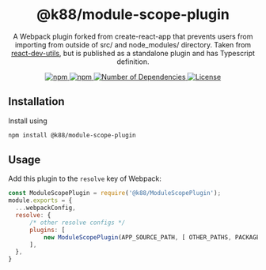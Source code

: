 <h1 align="center">@k88/module-scope-plugin</h1>
<p align="center">A Webpack plugin forked from create-react-app that prevents users from importing from outside of src/ and node_modules/ directory. Taken from <a href="https://github.com/facebook/create-react-app/blob/master/packages/react-dev-utils/ModuleScopePlugin.js" target="_blank">react-dev-utils</a>, but is published as a standalone plugin and has Typescript definition. </p>

<p align="center">
    <a href="https://www.npmjs.com/package/@k88/module-scope-plugin">
        <img src="https://img.shields.io/npm/v/@k88/module-scope-plugin.svg?style=square" title="npm" />
    </a>
    <a href="https://www.npmjs.com/package/@k88/module-scope-plugin">
        <img src="https://img.shields.io/npm/dt/@k88/module-scope-plugin.svg?style=square" title="npm" />
    </a>
    <a href="https://www.npmjs.com/package/@k88/module-scope-plugin?activeTab=dependents">
        <img src="https://badgen.net/npm/dependents/@k88/module-scope-plugin" title="Number of Dependencies" />
    </a>
    <a href="./LICENSE">
        <img src="https://img.shields.io/npm/l/@k88/module-scope-plugin.svg?style=square" title="License" />
    </a>
</p>

## Installation

Install using 

```bash
npm install @k88/module-scope-plugin
```

## Usage

Add this plugin to the `resolve` key of Webpack:

```javascript
const ModuleScopePlugin = require('@k88/ModuleScopePlugin');
module.exports = {
  ...webpackConfig,
  resolve: {
      /* other resolve configs */
      plugins: [
          new ModuleScopePlugin(APP_SOURCE_PATH, [ OTHER_PATHS, PACKAGE_JSON_PATH ]),
      ],
  },
}
```